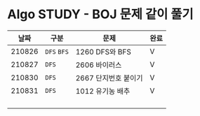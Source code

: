 # Algo STUDY - BOJ 문제 같이 풀기

| 날짜   | 구분        | 문제                 | 완료 |
| ------ | ----------- | -------------------- | ---- |
| 210826 | `DFS` `BFS` | 1260 DFS와 BFS       | V    |
| 210827 | `DFS`       | 2606 바이러스        | V    |
| 210830 | `DFS`       | 2667 단지번호 붙이기 | V    |
| 210831 | `DFS`       | 1012 유기농 배추     | V    |
|        |             |                      |      |
|        |             |                      |      |
|        |             |                      |      |
|        |             |                      |      |

